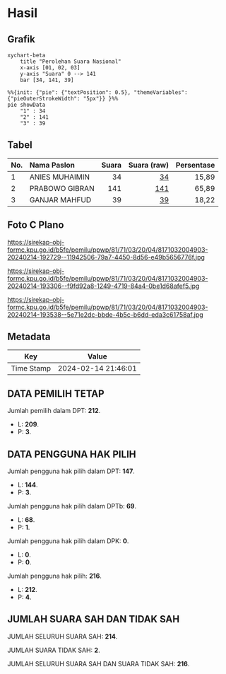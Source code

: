 # Hasil

## Grafik

```mermaid
xychart-beta
    title "Perolehan Suara Nasional"
    x-axis [01, 02, 03]
    y-axis "Suara" 0 --> 141
    bar [34, 141, 39]
```

```mermaid
%%{init: {"pie": {"textPosition": 0.5}, "themeVariables": {"pieOuterStrokeWidth": "5px"}} }%%
pie showData
    "1" : 34
    "2" : 141
    "3" : 39
```

## Tabel

| No. | Nama Paslon    | Suara | Suara (raw) | Persentase |
|:--- |:-------------- | -----:| -----------:| ----------:|
| 1   | ANIES MUHAIMIN | 34    | [34][p-1]   | 15,89      |
| 2   | PRABOWO GIBRAN | 141   | [141][p-2]  | 65,89      |
| 3   | GANJAR MAHFUD  | 39    | [39][p-3]   | 18,22      |


[p-1]: https://github.com/gigit-pemilu/pemilu-2024/blob/main/pilpres/hitung-suara/sub/81-maluku/sub/71-kota-ambon/sub/03-baguala/sub/2004-negeri-lama/sub/903-tps/sub/paslon-1.txt
[p-2]: https://github.com/gigit-pemilu/pemilu-2024/blob/main/pilpres/hitung-suara/sub/81-maluku/sub/71-kota-ambon/sub/03-baguala/sub/2004-negeri-lama/sub/903-tps/sub/paslon-2.txt
[p-3]: https://github.com/gigit-pemilu/pemilu-2024/blob/main/pilpres/hitung-suara/sub/81-maluku/sub/71-kota-ambon/sub/03-baguala/sub/2004-negeri-lama/sub/903-tps/sub/paslon-3.txt

## Foto C Plano

https://sirekap-obj-formc.kpu.go.id/b5fe/pemilu/ppwp/81/71/03/20/04/8171032004903-20240214-192729--11942506-79a7-4450-8d56-e49b5656776f.jpg

https://sirekap-obj-formc.kpu.go.id/b5fe/pemilu/ppwp/81/71/03/20/04/8171032004903-20240214-193306--f9fd92a8-1249-4719-84a4-0be1d68afef5.jpg

https://sirekap-obj-formc.kpu.go.id/b5fe/pemilu/ppwp/81/71/03/20/04/8171032004903-20240214-193538--5e71e2dc-bbde-4b5c-b6dd-eda3c61758af.jpg


## Metadata

| Key        | Value               |
| ---------- | ------------------- |
| Time Stamp | 2024-02-14 21:46:01 |


## DATA PEMILIH TETAP

Jumlah pemilih dalam DPT: **212**.
 * L: **209**.
 * P: **3**.

## DATA PENGGUNA HAK PILIH

Jumlah pengguna hak pilih dalam DPT: **147**.
 * L: **144**.
 * P: **3**.

Jumlah pengguna hak pilih dalam DPTb: **69**.
 * L: **68**.
 * P: **1**.

Jumlah pengguna hak pilih dalam DPK: **0**.
 * L: **0**.
 * P: **0**.

Jumlah pengguna hak pilih: **216**.
 * L: **212**.
 * P: **4**.

## JUMLAH SUARA SAH DAN TIDAK SAH

JUMLAH SELURUH SUARA SAH: **214**.

JUMLAH SUARA TIDAK SAH: **2**.

JUMLAH SELURUH SUARA SAH DAN SUARA TIDAK SAH: **216**.


